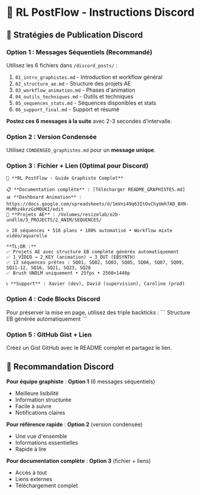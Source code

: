 # 🎨 RL PostFlow - Instructions Discord

## 📝 **Stratégies de Publication Discord**

### **Option 1 : Messages Séquentiels** (Recommandé)
Utilisez les 6 fichiers dans `/discord_posts/` :
1. `01_intro_graphistes.md` - Introduction et workflow général
2. `02_structure_ae.md` - Structure des projets AE
3. `03_workflow_animation.md` - Phases d'animation
4. `04_outils_techniques.md` - Outils et techniques
5. `05_sequences_stats.md` - Séquences disponibles et stats
6. `06_support_final.md` - Support et résumé

**Postez ces 6 messages à la suite** avec 2-3 secondes d'intervalle.

### **Option 2 : Version Condensée**
Utilisez `CONDENSED_graphistes.md` pour un **message unique**.

### **Option 3 : Fichier + Lien** (Optimal pour Discord)
```
🎨 **RL PostFlow - Guide Graphiste Complet**

📋 **Documentation complète** : [Télécharger README_GRAPHISTES.md]
📊 **Dashboard Animation** : https://docs.google.com/spreadsheets/d/1mVni49q63ItOvChyUmh7AD_BXN-MsMhz4krzGzMOUKI/edit
📁 **Projets AE** : /Volumes/resizelab/o2b-undllm/3_PROJECTS/2_ANIM/SEQUENCES/

> 28 séquences • 516 plans • 100% automatisé • Workflow mixte vidéo/aquarelle

**TL;DR :**
✅ Projets AE avec structure EB complète générés automatiquement
✅ 1_VIDEO → 2_KEY (animation) → 3_OUT (EBSYNTH)
✅ 13 séquences prêtes : SQ01, SQ02, SQ03, SQ05, SQ06, SQ07, SQ09, SQ11-12, SQ16, SQ21, SQ23, SQ28
✅ Brush UNDLM uniquement • 25fps • 2560×1440p

📞 **Support** : Xavier (dev), David (supervision), Caroline (prod)
```

### **Option 4 : Code Blocks Discord**
Pour préserver la mise en page, utilisez des triple backticks :
\`\`\`
Structure EB générée automatiquement
\`\`\`

### **Option 5 : GitHub Gist + Lien**
Créez un Gist GitHub avec le README complet et partagez le lien.

## 🎯 **Recommandation Discord**

**Pour équipe graphiste** : **Option 1** (6 messages séquentiels)
- Meilleure lisibilité
- Information structurée
- Facile à suivre
- Notifications claires

**Pour référence rapide** : **Option 2** (version condensée)
- Une vue d'ensemble
- Informations essentielles
- Rapide à lire

**Pour documentation complète** : **Option 3** (fichier + liens)
- Accès à tout
- Liens externes
- Téléchargement complet
